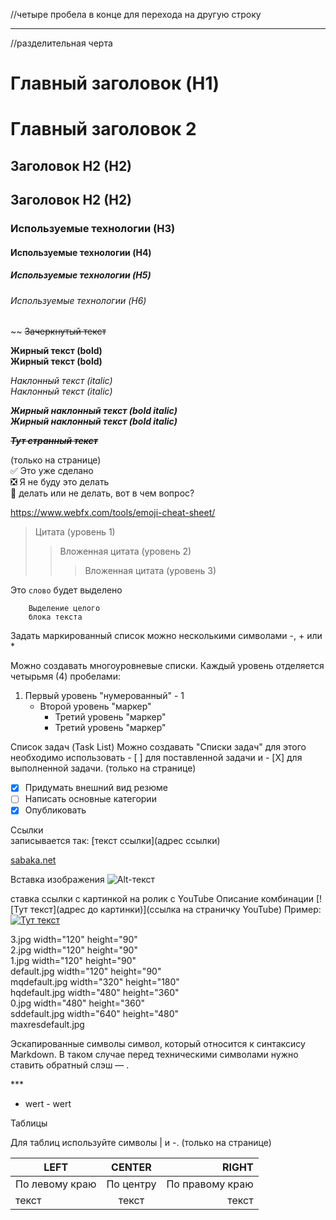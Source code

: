 //четыре пробела в конце для перехода на другую строку

____ 
//разделительная черта
# Главный заголовок (H1)
Главный заголовок 2
==================

## Заголовок H2 (H2)
Заголовок H2 (H2)
-----------------

### Используемые технологии (H3)
#### Используемые технологии (H4)
##### Используемые технологии (H5)
###### Используемые технологии (H6)
~~
~~Зачеркнутый текст~~

**Жирный текст (bold)**    
__Жирный текст (bold)__

*Наклонный текст (italic)*    
_Наклонный текст (italic)_

***Жирный наклонный текст (bold italic)***    
___Жирный наклонный текст (bold italic)___

~~*__Тут странный текст__*~~

(только на странице)    
:white_check_mark: Это уже сделано    
:negative_squared_cross_mark: Я не буду это делать    
:black_square_button: делать или не делать, вот в чем вопрос?   

https://www.webfx.com/tools/emoji-cheat-sheet/

> Цитата (уровень 1)    
> > Вложенная цитата (уровень 2)    
> > > Вложенная цитата (уровень 3)

Это `слово` будет выделено

```
    Выделение целого
    блока текста
```

Задать маркированный список можно несколькими символами -, + или *

Можно создавать многоуровневые списки. Каждый уровень отделяется четырьмя (4) пробелами:

1. Первый уровень "нумерованный" - 1
    * Второй уровень "маркер"
        + Третий уровень "маркер"
        - Третий уровень "маркер"

Список задач
(Task List) Можно создавать "Списки задач" для этого необходимо использовать - [ ] для поставленной задачи и - [X] для выполненной задачи. (только на странице)

- [x] Придумать внешний вид резюме
- [ ] Написать основные категории
- [x] Опубликовать

Ссылки    
записывается так: [текст ссылки](адрес ссылки)

[sabaka.net](http://sabaka.net)

Вставка изображения
![Alt-текст](https://pbs.twimg.com/profile_images/1372304699601285121/5yBS6_3F_400x400.jpg)

ставка ссылки с картинкой на ролик с YouTube
Описание комбинации [![Тут текст](адрес до картинки)](ссылка на страничку YouTube)
Пример:    
[![Тут текст](https://img.youtube.com/vi/ymJlEJcq8EY/0.jpg)](https://youtu.be/ymJlEJcq8EY)


3.jpg	width="120" height="90"    
2.jpg	width="120" height="90"    
1.jpg	width="120" height="90"    
default.jpg	width="120" height="90"    
mqdefault.jpg	width="320" height="180"   
hqdefault.jpg	width="480" height="360"    
0.jpg	width="480" height="360"    
sddefault.jpg	width="640" height="480"    
maxresdefault.jpg


Эскапированные символы
 символ, который относится к синтаксису Markdown.  В таком случае перед техническими символами нужно ставить обратный слэш — \.

\*\*\*    
- wert \- wert




Таблицы

 Для таблиц используйте символы | и -. (только на странице)

| LEFT           |  CENTER   |           RIGHT |
| -------------- | :-------: | --------------: |
| По левому краю | По центру | По правому краю |
| текст          |   текст   |           текст |


